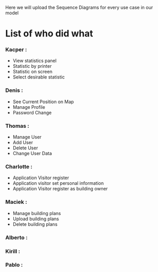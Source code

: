 Here we will upload the Sequence Diagrams for every use case in our model

# List of who did what  
 
### Kacper : 
+ View statistics panel
+ Statistic by printer
+ Statistic on screen
+ Select desirable statistic
         
### Denis  :
+ See Current Position on Map
+ Manage Profile
+ Password Change

### Thomas :
+ Manage User
+ Add User
+ Delete User
+ Change User Data

### Charlotte :
+ Application Visitor register
+ Application visitor set personal information
+ Application Visitor register as building owner
### Maciek :
+ Manage building plans
+ Upload building plans
+ Delete building plans

### Alberto :

### Kirill : 

### Pablo :
